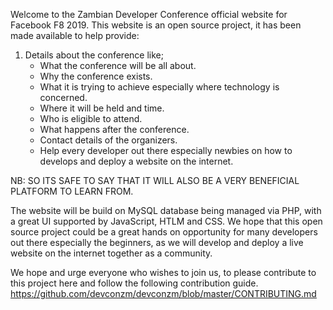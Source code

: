 Welcome to the Zambian Developer Conference official website for Facebook F8 2019.
This website is an open source project, it has been made available to help provide:
1. Details about the conference like;
    - What the conference will be all about.
    - Why the conference exists.
    - What it is trying to achieve especially    where technology is concerned.
    - Where it will be held and time.
    - Who is eligible to attend.
    - What happens after the conference.
    - Contact details of the organizers.
    - Help every developer out there especially newbies on how to develops and deploy a website on the internet.

NB: SO ITS SAFE TO SAY THAT IT WILL ALSO BE A VERY BENEFICIAL PLATFORM TO LEARN FROM. 

The website will be build on MySQL database being managed via PHP, with a great UI supported by JavaScript, HTLM and CSS. We hope that this open source project could be a great hands on opportunity for many developers out there especially the beginners, as we will develop and deploy a live website on the internet together as a community.

We hope and urge everyone who wishes to join us, to please contribute to this project here and follow the following contribution guide.
https://github.com/devconzm/devconzm/blob/master/CONTRIBUTING.md
